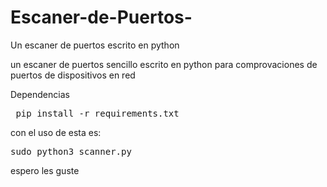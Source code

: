 # Escaner-de-Puertos-
Un escaner de puertos escrito en python 

un escaner de puertos sencillo escrito en python para comprovaciones de puertos de dispositivos en red

Dependencias 
<pre> pip install -r requirements.txt </pre>

con el uso de esta es:

<pre>sudo python3 scanner.py</pre>

 espero les guste
